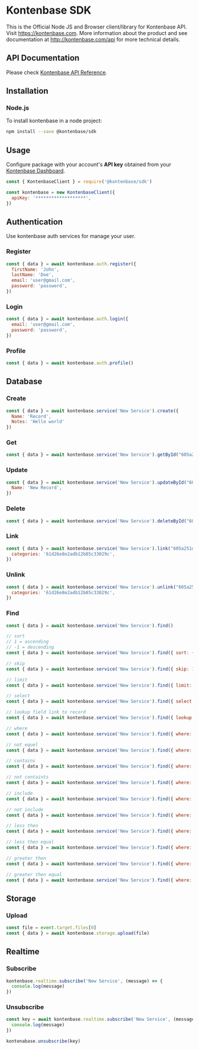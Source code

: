 # Kontenbase SDK

This is the Official Node JS and Browser client/library for Kontenbase API. Visit https://kontenbase.com. More information about the product and see documentation at http://kontenbase.com/api for more technical details.

## API Documentation

Please check [Kontenbase API Reference](http:/kontenbase.com/api).

## Installation

### Node.js

To install kontenbase in a node project:

```bash
npm install --save @kontenbase/sdk
```


## Usage

Configure package with your account's **API key** obtained from your [Kontenbase Dashboard](https://kontenbase.com).

```js
const { KontenbaseClient } = require('@kontenbase/sdk')

const kontenbase = new KontenbaseClient({
  apiKey: '*******************',
})
```

## Authentication

Use kontenbase auth services for manage your user.

### Register

```js
const { data } = await kontenbase.auth.register({
  firstName: 'John',
  lastName: 'Doe',
  email: 'user@gmail.com',
  password: 'password',
})
```

### Login

```js
const { data } = await kontenbase.auth.login({
  email: 'user@gmail.com',
  password: 'password',
})
```

### Profile

```js
const { data } = await kontenbase.auth.profile()
```

## Database 

### Create
```js
const { data } = await kontenbase.service('New Service').create({
  Name: 'Record',
  Notes: 'Hello world'
})
```

### Get
```js
const { data } = await kontenbase.service('New Service').getById("605a251d7b8678bf6811k3b1")
```

### Update
```js
const { data } = await kontenbase.service('New Service').updateById("605a251d7b8678bf6811k3b1", {
  Name: 'New Record',
})
```

### Delete
```js
const { data } = await kontenbase.service('New Service').deleteById("605a251d7b8678bf6811k3b1")
```

### Link
```js
const { data } = await kontenbase.service('New Service').link("605a251d7b8678bf6811k3b1", {
  categories: '61d26e8e2adb12b85c33029c',
})
```

### Unlink
```js
const { data } = await kontenbase.service('New Service').unlink("605a251d7b8678bf6811k3b1", {
  categories: '61d26e8e2adb12b85c33029c',
})
```

### Find
```js
const { data } = await kontenbase.service('New Service').find()
```

```js
// sort
// 1 = ascending
// -1 = descending
const { data } = await kontenbase.service('New Service').find({ sort: { name: 1 } })
```

```js
// skip
const { data } = await kontenbase.service('New Service').find({ skip: 10 })
```

```js
// limit
const { data } = await kontenbase.service('New Service').find({ limit: 10 })
```

```js
// select
const { data } = await kontenbase.service('New Service').find({ select: ['name'] })
```

```js
// lookup field link to record
const { data } = await kontenbase.service('New Service').find({ lookup: ['categories'] })
```

```js
// where
const { data } = await kontenbase.service('New Service').find({ where: { name: 'John'} })
```

```js
// not equel
const { data } = await kontenbase.service('New Service').find({ where: { name: { $ne: 'John' } } })
```

```js
// contains
const { data } = await kontenbase.service('New Service').find({ where: { name: { $contains: 'John' } } })
```

```js
// not containts
const { data } = await kontenbase.service('New Service').find({ where: { name: { $notContains: 'John' } } })
```

```js
// include
const { data } = await kontenbase.service('New Service').find({ where: { name: { $in: ['John'] } } })
```

```js
// not include
const { data } = await kontenbase.service('New Service').find({ where: { name: { $nin: ['John'] } } })
```

```js
// less then
const { data } = await kontenbase.service('New Service').find({ where: { total: { $lt: 10 } } })
```

```js
// less then equal
const { data } = await kontenbase.service('New Service').find({ where: { total: { $lte: 10 } } })
```

```js
// greater then
const { data } = await kontenbase.service('New Service').find({ where: { total: { $gt: 10 } } })
```

```js
// greater then equal
const { data } = await kontenbase.service('New Service').find({ where: { total: { $gte: 10 } } })
```

## Storage
### Upload
```js
const file = event.target.files[0]
const { data } = await kontenbase.storage.upload(file)
```

## Realtime
### Subscribe
```js
kontenbase.realtime.subscribe('New Service', (message) => {
  console.log(message)
})
```

### Unsubscribe
```js
const key = await kontenbase.realtime.subscribe('New Service', (message) => {
  console.log(message)
})

kontenabase.unsubscribe(key)
```